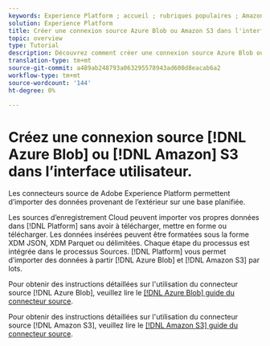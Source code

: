 ```yaml
---
keywords: Experience Platform ; accueil ; rubriques populaires ; Amazon S3 ; Blob Azure
solution: Experience Platform
title: Créer une connexion source Azure Blob ou Amazon S3 dans l'interface utilisateur
topic: overview
type: Tutorial
description: Découvrez comment créer une connexion source Azure Blob ou Amazon S3 à l'aide de l'interface utilisateur Adobe Experience Platform.
translation-type: tm+mt
source-git-commit: a489ab248793a063295578943ad600d8eacab6a2
workflow-type: tm+mt
source-wordcount: '144'
ht-degree: 0%

---
```



# Créez une connexion source [!DNL Azure Blob] ou [!DNL Amazon] S3 dans l’interface utilisateur.

Les connecteurs source de Adobe Experience Platform permettent d’importer des données provenant de l’extérieur sur une base planifiée.

Les sources d’enregistrement Cloud peuvent importer vos propres données dans [!DNL Platform] sans avoir à télécharger, mettre en forme ou télécharger. Les données insérées peuvent être formatées sous la forme XDM JSON, XDM Parquet ou délimitées. Chaque étape du processus est intégrée dans le processus Sources. [!DNL Platform] vous permet d’importer des données à partir  [!DNL Azure Blob] et  [!DNL Amazon S3] par lots.

Pour obtenir des instructions détaillées sur l&#39;utilisation du connecteur source [!DNL Azure Blob], veuillez lire le [[!DNL Azure Blob] guide du connecteur source](./blob.md).

Pour obtenir des instructions détaillées sur l&#39;utilisation du connecteur source [!DNL Amazon S3], veuillez lire le [[!DNL Amazon S3] guide du connecteur source](./blob.md).